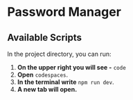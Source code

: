# Password Manager

## Available Scripts

In the project directory, you can run:

1. **On the upper right you will see -** `code`
2. **Open** `codespaces`.
3. **In the terminal write** `npm run dev`.
4. **A new tab will open.**
